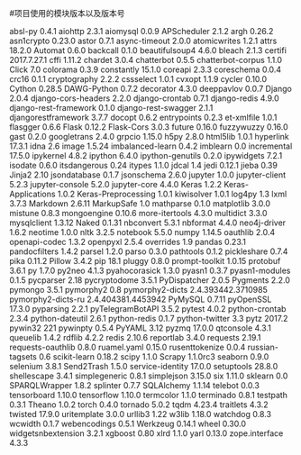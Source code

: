 #项目使用的模块版本以及版本号

absl-py               0.4.1
aiohttp               2.3.1
aiomysql              0.0.9
APScheduler           2.1.2
argh                  0.26.2
asn1crypto            0.23.0
astor                 0.7.1
async-timeout         2.0.0
atomicwrites          1.2.1
attrs                 18.2.0
Automat               0.6.0
backcall              0.1.0
beautifulsoup4        4.6.0
bleach                2.1.3
certifi               2017.7.27.1
cffi                  1.11.2
chardet               3.0.4
chatterbot            0.5.5
chatterbot-corpus     1.1.0
Click                 7.0
colorama              0.3.9
constantly            15.1.0
coreapi               2.3.3
coreschema            0.0.4
crc16                 0.1.1
cryptography          2.2.2
cssselect             1.0.1
cvxopt                1.1.9
cycler                0.10.0
Cython                0.28.5
DAWG-Python           0.7.2
decorator             4.3.0
deeppavlov            0.0.7
Django                2.0.4
django-cors-headers   2.2.0
django-crontab        0.7.1
django-redis          4.9.0
django-rest-framework 0.1.0
django-rest-swagger   2.1.1
djangorestframework   3.7.7
docopt                0.6.2
entrypoints           0.2.3
et-xmlfile            1.0.1
flasgger              0.6.6
Flask                 0.12.2
Flask-Cors            3.0.3
future                0.16.0
fuzzywuzzy            0.16.0
gast                  0.2.0
googletrans           2.4.0
grpcio                1.15.0
h5py                  2.8.0
html5lib              1.0.1
hyperlink             17.3.1
idna                  2.6
image                 1.5.24
imbalanced-learn      0.4.2
imblearn              0.0
incremental           17.5.0
ipykernel             4.8.2
ipython               6.4.0
ipython-genutils      0.2.0
ipywidgets            7.2.1
isodate               0.6.0
itsdangerous          0.24
itypes                1.1.0
jdcal                 1.4
jedi                  0.12.1
jieba                 0.39
Jinja2                2.10
jsondatabase          0.1.7
jsonschema            2.6.0
jupyter               1.0.0
jupyter-client        5.2.3
jupyter-console       5.2.0
jupyter-core          4.4.0
Keras                 1.2.2
Keras-Applications    1.0.2
Keras-Preprocessing   1.0.1
kiwisolver            1.0.1
log4py                1.3
lxml                  3.7.3
Markdown              2.6.11
MarkupSafe            1.0
mathparse             0.1.0
matplotlib            3.0.0
mistune               0.8.3
mongoengine           0.10.6
more-itertools        4.3.0
multidict             3.3.0
mysqlclient           1.3.12
Naked                 0.1.31
nbconvert             5.3.1
nbformat              4.4.0
neo4j-driver          1.6.2
neotime               1.0.0
nltk                  3.2.5
notebook              5.5.0
numpy                 1.14.5
oauthlib              2.0.4
openapi-codec         1.3.2
openpyxl              2.5.4
overrides             1.9
pandas                0.23.1
pandocfilters         1.4.2
parsel                1.2.0
parso                 0.3.0
pathtools             0.1.2
pickleshare           0.7.4
pika                  0.11.2
Pillow                3.4.2
pip                   18.1
pluggy                0.8.0
prompt-toolkit        1.0.15
protobuf              3.6.1
py                    1.7.0
py2neo                4.1.3
pyahocorasick         1.3.0
pyasn1                0.3.7
pyasn1-modules        0.1.5
pycparser             2.18
pycryptodome          3.5.1
PyDispatcher          2.0.5
Pygments              2.2.0
pymongo               3.5.1
pymorphy2             0.8
pymorphy2-dicts       2.4.393442.3710985
pymorphy2-dicts-ru    2.4.404381.4453942
PyMySQL               0.7.11
pyOpenSSL             17.3.0
pyparsing             2.2.1
pyTelegramBotAPI      3.5.2
pytest                4.0.2
python-crontab        2.3.4
python-dateutil       2.6.1
python-redis          0.1.7
python-twitter        3.3
pytz                  2017.2
pywin32               221
pywinpty              0.5.4
PyYAML                3.12
pyzmq                 17.0.0
qtconsole             4.3.1
queuelib              1.4.2
rdflib                4.2.2
redis                 2.10.6
reportlab             3.4.0
requests              2.19.1
requests-oauthlib     0.8.0
ruamel.yaml           0.15.0
rusenttokenize        0.0.4
russian-tagsets       0.6
scikit-learn          0.18.2
scipy                 1.1.0
Scrapy                1.1.0rc3
seaborn               0.9.0
selenium              3.8.1
Send2Trash            1.5.0
service-identity      17.0.0
setuptools            28.8.0
shellescape           3.4.1
simplegeneric         0.8.1
simplejson            3.15.0
six                   1.11.0
sklearn               0.0
SPARQLWrapper         1.8.2
splinter              0.7.7
SQLAlchemy            1.1.14
telebot               0.0.3
tensorboard           1.10.0
tensorflow            1.10.0
termcolor             1.1.0
terminado             0.8.1
testpath              0.3.1
Theano                1.0.2
torch                 0.4.0
tornado               5.0.2
tqdm                  4.23.4
traitlets             4.3.2
twisted               17.9.0
uritemplate           3.0.0
urllib3               1.22
w3lib                 1.18.0
watchdog              0.8.3
wcwidth               0.1.7
webencodings          0.5.1
Werkzeug              0.14.1
wheel                 0.30.0
widgetsnbextension    3.2.1
xgboost               0.80
xlrd                  1.1.0
yarl                  0.13.0
zope.interface        4.3.3

